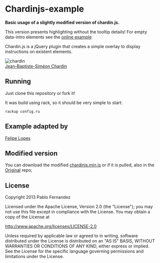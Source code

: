 # Chardinjs-example

**Basic usage of a slightly modified version of chardin.js.**

This version presents highlighting without the tooltip details! For empty data-intro elements see the [online example][4]

Chardin.js is a jQuery plugin that creates a simple overlay to display instructions on existent elements. 

![chardin](https://raw.github.com/heelhook/chardin.js/master/example/img/chardin.png "chardin")  
[Jean-Baptiste-Siméon Chardin](http://en.wikipedia.org/wiki/Jean-Baptiste-Sim%C3%A9on_Chardin)

## Running

Just clone this repository or fork it!

It was build using rack, so it should be very simple to start:

    rackup config.ru

## Example adapted by

[Felipe Lopes][1]

## Modified version

You can download the modified [chardinjs.min.js][2] or if it is pulled, also in the [Original][3] repo;

## License

Copyright 2013 Pablo Fernandez

Licensed under the Apache License, Version 2.0 (the "License");
you may not use this file except in compliance with the License.
You may obtain a copy of the License at

http://www.apache.org/licenses/LICENSE-2.0

Unless required by applicable law or agreed to in writing, software
distributed under the License is distributed on an "AS IS" BASIS,
WITHOUT WARRANTIES OR CONDITIONS OF ANY KIND, either express or implied.
See the License for the specific language governing permissions and
limitations under the License.

 [1]: https://github.com/felipeclopes
 [2]: https://github.com/felipeclopes/chardin.js/blob/master/chardinjs.min.js
 [3]: https://github.com/heelhook
 [4]: http://chardinjs-felipeclopes.herokuapp.com/